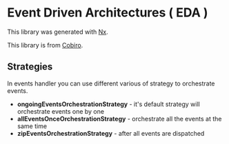 # Event Driven Architectures ( EDA )

This library was generated with [Nx](https://nx.dev).

This library is from [Cobiro](https://github.com/Cobiro/eda).

## Strategies
In events handler you can use different various of strategy to orchestrate events.

- **ongoingEventsOrchestrationStrategy**  - it's default strategy will orchestrate events one by one
- **allEventsOnceOrchestrationStrategy** - orchestrate all the events at the same time
- **zipEventsOrchestrationStrategy** - after all events are dispatched
